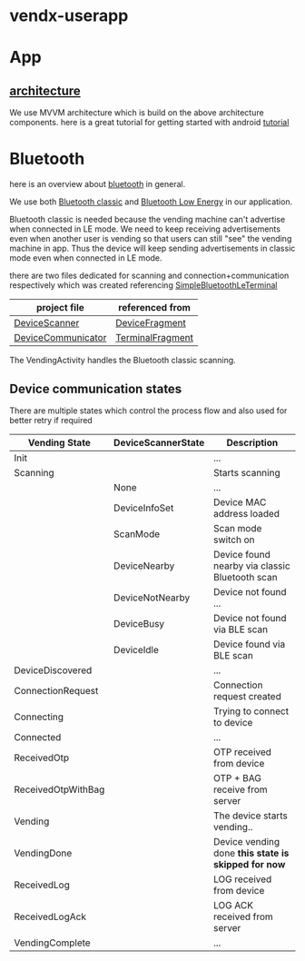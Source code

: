 # vendx-userapp

# App 

## [architecture](https://developer.android.com/topic/libraries/architecture)
We use MVVM architecture which is build on the above architecture components. 
here is a great tutorial for getting started with android [tutorial](https://classroom.udacity.com/courses/ud9012)

# Bluetooth

here is an overview about [bluetooth](https://developer.android.com/guide/topics/connectivity/bluetooth) in general.

We use both [Bluetooth classic](https://en.wikipedia.org/wiki/Bluetooth) and
[Bluetooth Low Energy](https://en.wikipedia.org/wiki/Bluetooth_Low_Energy) in our application.

Bluetooth classic is needed because the vending machine can't advertise when connected 
in LE mode. We need to keep receiving advertisements even when another user is vending
so that users can still "see" the vending machine in app. Thus the device will
keep sending advertisements in classic mode even when connected in LE mode.

there are two files dedicated for scanning and connection+communication respectively which was created referencing [SimpleBluetoothLeTerminal](https://github.com/kai-morich/SimpleBluetoothLeTerminal) 

| project file                                                                                                                                                                                                            | referenced from                                                                                                                                                            |
|-------------------------------------------------------------------------------------------------------------------------------------------------------------------------------------------------------------------------|----------------------------------------------------------------------------------------------------------------------------------------------------------------------------|
| [DeviceScanner](https://github.com/kamaljohnson/vendx-userapp/blob/ble-connect-plus-communicate/app/src/main/java/com/xborg/vendx/activities/vendingActivity/fragments/deviceScanner/DeviceScanner.java)                | [DeviceFragment](https://github.com/kai-morich/SimpleBluetoothLeTerminal/blob/master/app/src/main/java/de/kai_morich/simple_bluetooth_le_terminal/DevicesFragment.java)    |
| [DeviceCommunicator](https://github.com/kamaljohnson/vendx-userapp/blob/ble-connect-plus-communicate/app/src/main/java/com/xborg/vendx/activities/vendingActivity/fragments/deviceCommunicator/DeviceCommunicator.java) | [TerminalFragment](https://github.com/kai-morich/SimpleBluetoothLeTerminal/blob/master/app/src/main/java/de/kai_morich/simple_bluetooth_le_terminal/TerminalFragment.java) |

The VendingActivity handles the Bluetooth classic scanning.

## Device communication states
There are multiple states which control the process flow and also used for better retry if required

| Vending State      | DeviceScannerState | Description                                         |
|--------------------|--------------------|-----------------------------------------------------|
| Init               |                    | ...                                                 |
| Scanning           |                    | Starts scanning                                     |
|                    | None               | ...                                                 |
|                    | DeviceInfoSet      | Device MAC address loaded                           |
|                    | ScanMode           | Scan mode switch on                                 |
|                    | DeviceNearby       | Device found nearby via classic Bluetooth scan      |
|                    | DeviceNotNearby    | Device not found ...                                |
|                    | DeviceBusy         | Device not found via BLE scan                       |
|                    | DeviceIdle         | Device found via BLE scan                           |
| DeviceDiscovered   |                    | ...                                   |
| ConnectionRequest  |                    | Connection request created                          |
| Connecting         |                    | Trying to connect to device                         |
| Connected          |                    | ...                                                 |
| ReceivedOtp        |                    | OTP received from device                            |
| ReceivedOtpWithBag |                    | OTP + BAG receive from server                       |
| Vending            |                    | The device starts vending..                         |
| VendingDone        |                    | Device vending done **this state is skipped for now** |
| ReceivedLog        |                    | LOG received from device                            |
| ReceivedLogAck     |                    | LOG ACK received from server                        |
| VendingComplete    |                    | ...                                                 |
